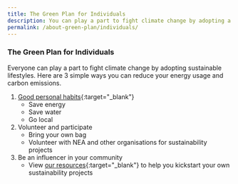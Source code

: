 ```yaml
---
title: The Green Plan for Individuals
description: You can play a part to fight climate change by adopting a sustainable lifestyle and habits. Learn how you can help with the Green Plan for Individuals. 
permalink: /about-green-plan/individuals/
---
```


### The Green Plan for Individuals

Everyone can play a part to fight climate change by adopting sustainable lifestyles. Here are 3 simple ways you can reduce your energy usage and carbon emissions.

1. [Good personal habits](https://www.mse.gov.sg/take-action/individuals){:target="_blank"}
	- Save energy
	- Save water
	- Go local
2. Volunteer and participate
	- Bring your own bag
	- Volunteer with NEA and other organisations for sustainability projects
3. Be an influencer in your community
	- View [our resources](https://www.mse.gov.sg/resources/){:target="_blank"} to help you kickstart your own sustainability projects 
